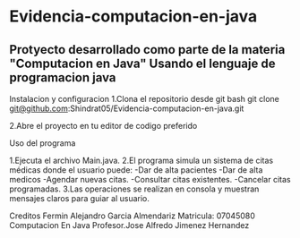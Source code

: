 # Evidencia-computacion-en-java
Protyecto desarrollado como parte de la materia "Computacion en Java" Usando el lenguaje de programacion java
-----------
Instalacion y configuracion 
1.Clona el repositorio desde git bash
git clone git@github.com:Shindrat05/Evidencia-computacion-en-java.git

2.Abre el proyecto en tu editor de codigo preferido

Uso del programa

1.Ejecuta el archivo Main.java.
2.El programa simula un sistema de citas médicas donde el usuario puede:
-Dar de alta pacientes
-Dar de alta medicos
-Agendar nuevas citas.
-Consultar citas existentes.
-Cancelar citas programadas.
3.Las operaciones se realizan en consola y muestran mensajes claros para guiar al usuario.

Creditos
Fermin Alejandro Garcia Almendariz
Matricula: 07045080
Computacion En Java 
Profesor.Jose Alfredo Jimenez Hernandez